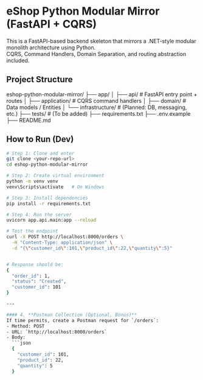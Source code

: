 # eShop Python Modular Mirror (FastAPI + CQRS)

This is a FastAPI-based backend skeleton that mirrors a .NET-style modular monolith architecture using Python.  
CQRS, Command Handlers, Domain Separation, and routing abstraction included.

## Project Structure

eshop-python-modular-mirror/
├── app/
│ ├── api/ # FastAPI entry point + routes
│ ├── application/ # CQRS command handlers
│ ├── domain/ # Data models / Entities
│ └── infrastructure/ # (Planned: DB, messaging, etc.)
├── tests/ # (To be added)
├── requirements.txt
├── .env.example
├── README.md


## How to Run (Dev)

```bash
# Step 1: Clone and enter
git clone <your-repo-url>
cd eshop-python-modular-mirror

# Step 2: Create virtual environment
python -m venv venv
venv\Scripts\activate   # On Windows

# Step 3: Install dependencies
pip install -r requirements.txt

# Step 4: Run the server
uvicorn app.api.main:app --reload

# Test the endpoint
curl -X POST http://localhost:8000/orders \
  -H "Content-Type: application/json" \
  -d "{\"customer_id\":101,\"product_id\":22,\"quantity\":5}"


# Response should be:
{
  "order_id": 1,
  "status": "Created",
  "customer_id": 101
}

---

#### 4. **Postman Collection (Optional, Bonus)**
If time permits, create a Postman request for `/orders`:
- Method: POST
- URL: `http://localhost:8000/orders`
- Body:
  ```json
  {
    "customer_id": 101,
    "product_id": 22,
    "quantity": 5
  }



